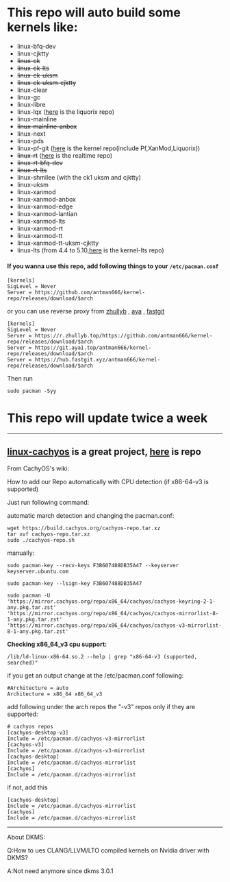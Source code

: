 # This repo will auto build some kernels like:

- linux-bfq-dev
- linux-cjktty
- ~~linux-ck~~
- ~~linux-ck-lts~~
- ~~linux-ck-uksm~~
- ~~linux-ck-uksm-cjktty~~
- linux-clear
- linux-gc
- linux-libre
- linux-lqx ([here](https://wiki.archlinux.org/title/Unofficial_user_repositories#liquorix) is the liquorix repo)
- linux-mainline
- ~~linux-mainline-anbox~~
- linux-next
- linux-pds
- linux-pf-git ([here](https://wiki.archlinux.org/title/Unofficial_user_repositories#kernel) is the kernel repo(include Pf,XanMod,Liquorix))
- ~~linux-rt~~ ([here](https://wiki.archlinux.org/title/Unofficial_user_repositories#realtime) is the realtime repo)
- ~~linux-rt-bfq-dev~~
- ~~linux-rt-lts~~
- linux-shmilee (with the ck1 uksm and cjktty)
- linux-uksm
- linux-xanmod
- linux-xanmod-anbox
- linux-xanmod-edge
- linux-xanmod-lantian
- linux-xanmod-lts
- linux-xanmod-rt
- linux-xanmod-tt
- linux-xanmod-tt-uksm-cjktty
- linux-lts (from 4.4 to 5.10,[here](https://wiki.archlinux.org/title/Unofficial_user_repositories#kernel-lts) is the kernel-lts repo)

#### If you wanna use this repo, add following things to your `/etc/pacman.conf`

```
[kernels]
SigLevel = Never
Server = https://github.com/antman666/kernel-repo/releases/download/$arch
```

or you can use reverse proxy from [zhullyb](https://zhullyb.top) , [aya](https://github.com/Brx86) , [fastgit](https://fastgit.org)

```
[kernels]
SigLevel = Never
Server = https://r.zhullyb.top/https://github.com/antman666/kernel-repo/releases/download/$arch
Server = https://git.aya1.top/antman666/kernel-repo/releases/download/$arch
Server = https://hub.fastgit.xyz/antman666/kernel-repo/releases/download/$arch
```

Then run

```
sudo pacman -Syy
```

# This repo will update twice a week

---

## [linux-cachyos](https://wiki.cachyos.org/) is a great project, [here](https://mirror.cachyos.org/repo/x86_64/cachyos/) is repo

From CachyOS's wiki:

How to add our Repo automatically with CPU detection (if x86-64-v3 is supported)

Just run following command:

automatic march detection and changing the pacman.conf:

```
wget https://build.cachyos.org/cachyos-repo.tar.xz
tar xvf cachyos-repo.tar.xz
sudo ./cachyos-repo.sh
```

manually:

```
sudo pacman-key --recv-keys F3B607488DB35A47 --keyserver keyserver.ubuntu.com

sudo pacman-key --lsign-key F3B607488DB35A47

sudo pacman -U 'https://mirror.cachyos.org/repo/x86_64/cachyos/cachyos-keyring-2-1-any.pkg.tar.zst' 'https://mirror.cachyos.org/repo/x86_64/cachyos/cachyos-mirrorlist-8-1-any.pkg.tar.zst' 'https://mirror.cachyos.org/repo/x86_64/cachyos/cachyos-v3-mirrorlist-8-1-any.pkg.tar.zst'
```

**Checking x86_64_v3 cpu support:**

```
/lib/ld-linux-x86-64.so.2 --help | grep "x86-64-v3 (supported, searched)"
```

if you get an output change at the /etc/pacman.conf following:

```
#Architecture = auto
Architecture = x86_64 x86_64_v3
```

add following under the arch repos the "-v3" repos only if they are supported:

```
# cachyos repos
[cachyos-desktop-v3]
Include = /etc/pacman.d/cachyos-v3-mirrorlist
[cachyos-v3]
Include = /etc/pacman.d/cachyos-v3-mirrorlist
[cachyos-desktop]
Include = /etc/pacman.d/cachyos-mirrorlist
[cachyos]
Include = /etc/pacman.d/cachyos-mirrorlist
```

if not, add this

```
[cachyos-desktop]
Include = /etc/pacman.d/cachyos-mirrorlist
[cachyos]
Include = /etc/pacman.d/cachyos-mirrorlist
```
---

About DKMS:

Q:How to ues CLANG/LLVM/LTO compiled kernels on Nvidia driver with DKMS?

A:Not need anymore since dkms 3.0.1
